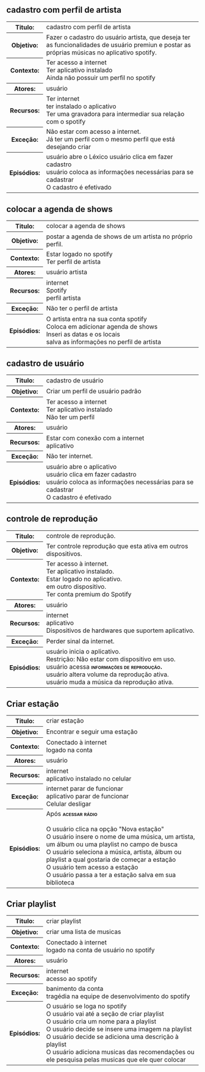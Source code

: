 
## cadastro com perfil de artista

<table> 

<tbody><tr> 
<th>Titulo:</th><td class="Estilo">cadastro com perfil de artista </td>  
</tr> 
<tr> 
<th>Objetivo:</th><td class="Estilo">Fazer o cadastro do usuário artista, que deseja ter as funcionalidades de usuário premiun e postar as próprias músicas no aplicativo spotify.				</td> 
</tr> 
<tr> 
<th>Contexto:</th><td class="Estilo">
Ter acesso a internet<br>
    Ter aplicativo instalado<br>
    Ainda não possuir um perfil no spotify		 
</td> 
</tr> 
<tr> 
<th>Atores:</th><td class="Estilo">
usuário                </td>  
</tr> 
<tr> 
<th>Recursos:</th><td class="Estilo">
Ter internet<br>
ter instalado o aplicativo<br>
Ter uma gravadora para intermediar sua relação com o spotify                </td> 
</tr> 
<tr> 
<th>Exceção:</th><td class="Estilo">
Não estar com acesso a internet.<br>
Já ter um perfil com o mesmo perfil que está desejando criar                </td> 
</tr> 
<tr> 
<th>Episódios:</th><td class="Estilo">
usuário abre o Léxico usuário clica em fazer cadastro<br>
usuário coloca as informações necessárias para se cadastrar<br>
    O cadastro é efetivado	  	
</td> 
</tr> 
</tbody>
</table>


## colocar a agenda de shows 

<table> 
    

<tbody><tr> 
                <th>Titulo:</th><td class="Estilo">
        colocar a agenda de shows                 </td> 

</tr> 
            <tr> 
                <th>Objetivo:</th><td class="Estilo">
		postar a agenda de shows de um artista no próprio perfil.				</td> 
            </tr> 
            <tr> 
                <th>Contexto:</th><td class="Estilo">
		Estar logado no spotify<br>
Ter perfil de artista<br>
		 
</td> 
            </tr> 
            <tr> 
                <th>Atores:</th><td class="Estilo">
		usuário artista                </td>  
            </tr> 
            <tr> 
                <th>Recursos:</th><td class="Estilo">
		internet<br>
Spotify <br>
perfil artista                </td> 
            </tr> 
            <tr> 
                <th>Exceção:</th><td class="Estilo">
		Não ter o perfil de artista                </td> 
            </tr> 
            <tr> 
                <th>Episódios:</th><td class="Estilo">
		O artista entra na sua conta spotify<br>
Coloca em adicionar agenda de shows<br>
Inseri as datas e os locais<br>
salva as informações no perfil de artista	  	
                </td> 
            </tr> 
        </tbody></table>

## cadastro de usuário 
<table> 




<!--                     SEGUNDA PARTE                                     --> 


   



<!-- CENÁRIO --> 

    

<tbody><tr> 
                <th>Titulo:</th><td class="Estilo">
        cadastro de usuário                </td> 

</tr> 
            <tr> 
                <th>Objetivo:</th><td class="Estilo">
		Criar um perfil de usuário padrão				</td> 
            </tr> 
            <tr> 
                <th>Contexto:</th><td class="Estilo">
		Ter acesso a internet<br>
Ter aplicativo instalado<br>
Não ter um perfil		 
				</td> 
            </tr> 
            <tr> 
                <th>Atores:</th><td class="Estilo">
		usuário                </td>  
            </tr> 
            <tr> 
                <th>Recursos:</th><td class="Estilo">
		Estar com conexão com a internet<br>
aplicativo<br>
                </td> 
            </tr> 
            <tr> 
                <th>Exceção:</th><td class="Estilo">
		Não ter internet.                </td> 
            </tr> 
            <tr> 
                <th>Episódios:</th><td class="Estilo">
		usuário abre o aplicativo<br>
usuário clica em fazer cadastro<br>
usuário coloca as informações necessárias para se cadastrar<br>
O cadastro é efetivado	  	
                </td> 
            </tr> 
        </tbody></table>

##  controle de reprodução

<table> 
<tbody><tr> 
<th>Titulo:</th><td class="Estilo">controle de reprodução.                
</td> 
</tr> 
<tr> 
<th>Objetivo:</th><td class="Estilo">
Ter controle reprodução que esta ativa em outros dispositivos. 				</td> 
</tr> 
<tr> 
<th>Contexto:</th><td class="Estilo">
Ter acesso à internet.<br>
Ter aplicativo instalado.<br>
Estar logado no aplicativo.<br>
em outro dispositivo.<br>
Ter conta premium do Spotify<br>	 
</td> 
</tr> 
<tr> 
<th>Atores:</th><td class="Estilo">
usuário                 </td>  
</tr> 
<tr> 
<th>Recursos:</th><td class="Estilo">
internet<br>
aplicativo<br>
Dispositivos de hardwares que suportem aplicativo.                 </td> 
</tr> 
<tr> 
<th>Exceção:</th><td class="Estilo">
Perder sinal da internet.<br>
</td> 
</tr> 
<tr> 
<th>Episódios:</th><td class="Estilo">
usuário inicia o aplicativo. <br>
Restrição: Não estar com  dispositivo em uso. <br>
usuário acessa  <span style="font-variant: small-caps"><b>informações de reprodução.</b></span>  <br>
usuário altera volume da reprodução ativa.<br>
usuário muda a música da reprodução ativa.	  	
</td> 
</tr> 
</tbody></table>

## Criar estação

<table> 
<tbody><tr> 
<th>Titulo:</th><td class="Estilo">criar estação                </td> 
</tr> 
<tr> 
<th>Objetivo:</th><td class="Estilo">Encontrar e seguir uma estação				</td> 
</tr> 
<tr> 
<th>Contexto:</th><td class="Estilo">
Conectado à internet<br>
logado na conta		 
</td> 
</tr> 
<tr> 
<th>Atores:</th><td class="Estilo">
usuário                </td>  
</tr> 
<tr> 
<th>Recursos:</th><td class="Estilo">
internet<br>
aplicativo instalado no celular                </td> 
</tr> 
<tr> 
<th>Exceção:</th><td class="Estilo">
internet parar de funcionar<br>
aplicativo parar de funcionar<br>
Celular desligar                </td> 
</tr> 
<tr> 
<th>Episódios:</th><td class="Estilo">Após  <span style="font-variant: small-caps">  <b>acessar rádio</b></span><br>
<br>
O usuário clica na opção "Nova estação"<br>
O usuário insere o nome de uma música, um artista, um álbum ou uma playlist no campo de busca<br>
O usuário seleciona a música, artista, álbum ou playlist a qual gostaria de começar a estação<br>
O usuário tem acesso a estação<br>
O usuário passa a ter a estação salva em sua biblioteca	  	
</td> 
</tr> 
</tbody></table>


## Criar playlist   

<table> 
            <tbody><tr> 
                <th>Titulo:</th><td class="Estilo">
        criar playlist                </td> 

</tr> 
            <tr> 
                <th>Objetivo:</th><td class="Estilo">
		criar uma lista de musicas				</td> 
            </tr> 
            <tr> 
                <th>Contexto:</th><td class="Estilo">
		Conectado à internet<br>
logado na conta de usuário no spotify		 
				</td> 
            </tr> 
            <tr> 
                <th>Atores:</th><td class="Estilo">
		usuário                </td>  
            </tr> 
            <tr> 
                <th>Recursos:</th><td class="Estilo">
		internet<br>
acesso ao spotify                </td> 
            </tr> 
            <tr> 
                <th>Exceção:</th><td class="Estilo">
		banimento da conta<br>
tragédia na equipe de desenvolvimento do spotify<br>
                </td> 
            </tr> 
            <tr> 
                <th>Episódios:</th><td class="Estilo">
		O usuário se loga no spotify<br>
O usuário vai até a seção de criar playlist<br>
O usuário cria um nome para a playlist<br>
O usuário decide se insere uma imagem na playlist<br>
O usuário decide se adiciona uma descrição à playlist<br>
O usuário adiciona musicas das recomendações ou ele pesquisa pelas musicas que ele quer colocar	  	
                </td> 
            </tr> 
        </tbody></table>
